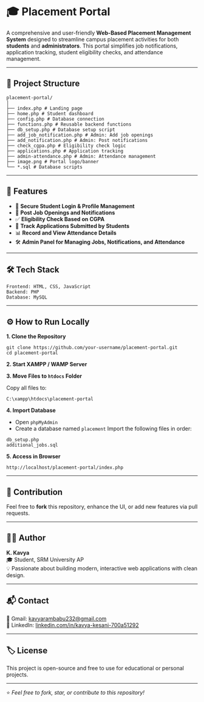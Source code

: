 # 🎓 Placement Portal

A comprehensive and user-friendly **Web-Based Placement Management System** designed to streamline campus placement activities for both **students** and **administrators**. This portal simplifies job notifications, application tracking, student eligibility checks, and attendance management.

---

## 📁 Project Structure
```
placement-portal/
│
├── index.php # Landing page
├── home.php # Student dashboard
├── config.php # Database connection
├── functions.php # Reusable backend functions
├── db_setup.php # Database setup script
├── add_job_notification.php # Admin: Add job openings
├── add_notification.php # Admin: Post notifications
├── check_cgpa.php # Eligibility check logic
├── applications.php # Application tracking
├── admin-attendance.php # Admin: Attendance management
├── image.png # Portal logo/banner
└── *.sql # Database scripts
```

---

## 🎯 Features

- 🔐 **Secure Student Login & Profile Management**
- 📢 **Post Job Openings and Notifications**
- ✅ **Eligibility Check Based on CGPA**
- 📝 **Track Applications Submitted by Students**
- 📊 **Record and View Attendance Details**
- 🛠️ **Admin Panel for Managing Jobs, Notifications, and Attendance**

---
## 🛠️ Tech Stack
```
Frontend: HTML, CSS, JavaScript
Backend: PHP
Database: MySQL
```
---

## ⚙️ How to Run Locally

**1. Clone the Repository**
```
git clone https://github.com/your-username/placement-portal.git
cd placement-portal
```
**2. Start XAMPP / WAMP Server**

**3. Move Files to ```htdocs``` Folder**

Copy all files to:
```
C:\xampp\htdocs\placement-portal
```
**4. Import Database**
- Open ```phpMyAdmin```
- Create a database named ```placement```
Import the following files in order:
```
db_setup.php
additional_jobs.sql
```
**5. Access in Browser**
```
http://localhost/placement-portal/index.php
```
---

## 🤝 Contribution

Feel free to **fork** this repository, enhance the UI, or add new features via pull requests.

---

## 🙋‍♀️ Author

**K. Kavya**  
🎓 Student, SRM University AP  
💡 Passionate about building modern, interactive web applications with clean design.

---

## 📬 Contact

📧 Gmail: [kavyarambabu232@gmail.com](mailto:kavyarambabu232@gmail.com)  
🔗 LinkedIn: [linkedin.com/in/kavya-kesani-700a51292](https://www.linkedin.com/in/kavya-kesani-700a51292)

---

## 🏷️ License

This project is open-source and free to use for educational or personal projects.

---

⭐ *Feel free to fork, star, or contribute to this repository!*
